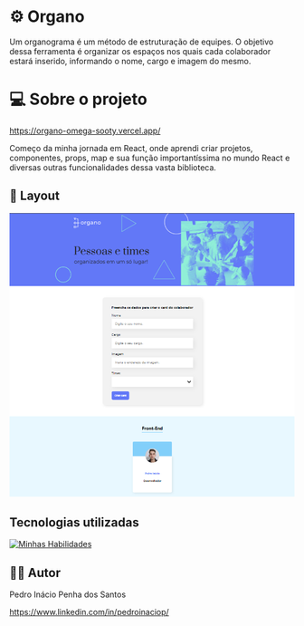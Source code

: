 # ⚙️ Organo

Um organograma é um método de estruturação de equipes. O objetivo dessa ferramenta é organizar os espaços nos quais cada colaborador estará inserido, informando o nome, cargo e imagem do mesmo.

# 💻 Sobre o projeto

https://organo-omega-sooty.vercel.app/

Começo da minha jornada em React, onde aprendi criar projetos, componentes, props, map e sua função importantíssima no mundo React e diversas outras funcionalidades dessa vasta biblioteca.

## 🎨 Layout 
![Web 1](https://github.com/pedroinaciop/organo/blob/master/public/images/page-web.png)

## Tecnologias utilizadas
[![Minhas Habilidades](https://skillicons.dev/icons?i=react)](https://skillicons.dev)

## 👨‍💻 Autor

Pedro Inácio Penha dos Santos

https://www.linkedin.com/in/pedroinaciop/
